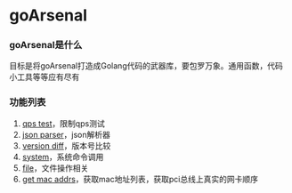 # goArsenal


### goArsenal是什么
目标是将goArsenal打造成Golang代码的武器库，要包罗万象。通用函数，代码小工具等等应有尽有


### 功能列表
1. [qps test](./qps/qps.go)，限制qps测试
2. [json parser](./json/json.go)，json解析器
3. [version diff](./versionDiff/versionDiff.go)，版本号比较    
4. [system](./system/system.go)，系统命令调用
5. [file](./file/file.go)，文件操作相关
6. [get mac addrs](./network/network.go)，获取mac地址列表，获取pci总线上真实的网卡顺序

